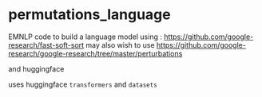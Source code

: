 # permutations_language

EMNLP code to build a language model using : https://github.com/google-research/fast-soft-sort may also wish to use https://github.com/google-research/google-research/tree/master/perturbations

and huggingface

uses huggingface `transformers` and `datasets`
